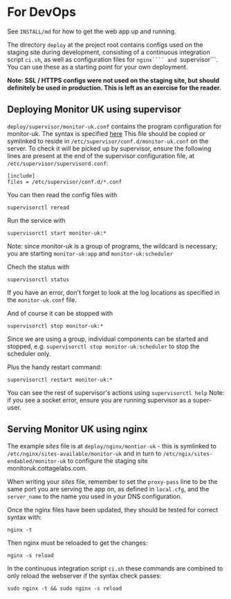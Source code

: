 # For DevOps

See ```INSTALL/md``` for how to get the web app up and running.

The directory ```deploy``` at the project root contains configs used on the staging site during development, consisting of a continuous integration script ```ci.sh```, 
as well as configuration files for ```nginx```` and ```supervisor```. You can use these as a starting point for your own deployment.

**Note: SSL / HTTPS configs were not used on the staging site, but should definitely be used in production. This is left as an exercise for the reader.**

## Deploying Monitor UK using supervisor

```deploy/supervisor/monitor-uk.conf``` contains the program configuration for monitor-uk. 
The syntax is specified [here](http://supervisord.org/configuration.html#program-x-section-settings) This file should be copied or symlinked to reside in
```/etc/supervisor/conf.d/monitor-uk.conf``` on the server. To check it will be picked up by supervisor, ensure the following lines are present at the end 
of the supervisor configuration file, at ```/etc/supervisor/supervisord.conf```:

```
[include]
files = /etc/supervisor/conf.d/*.conf
```

You can then read the config files with

    supervisorctl reread

Run the service with

    supervisorctl start monitor-uk:*

Note: since monitor-uk is a group of programs, the wildcard is necessary; you are starting ```monitor-uk:app``` and ```monitor-uk:scheduler```

Chech the status with

    supervisorctl status

If you have an error, don't forget to look at the log locations as specified in the ```monitor-uk.conf``` file.

And of course it can be stopped with

    supervisorctl stop monitor-uk:*
    
Since we are using a group, individual components can be started and stopped, e.g. ```supervisorctl stop monitor-uk:scheduler``` to stop the scheduler only.

Plus the handy restart command:

    supervisorctl restart monitor-uk:*

You can see the rest of supervisor's actions using ```supervisorctl help```
Note: if you see a socket error, ensure you are running supervisor as a super-user.

## Serving Monitor UK using nginx

The example *sites* file is at ```deploy/nginx/montior-uk``` - this is symlinked to ```/etc/nginx/sites-available/monitor-uk```
and in turn to ```/etc/ngix/sites-endabled/monitor-uk``` to configure the staging site monitoruk.cottagelabs.com.

When writing your *sites* file, remember to set the ```proxy-pass``` line to be the same port you are serving the app on,
as defined in ```local.cfg```, and the ```server_name``` to the name you used in your DNS configuration.

Once the nginx files have been updated, they should be tested for correct syntax with:

    nginx -t

Then nginx must be reloaded to get the changes:

    nginx -s reload

In the continuous integration script ```ci.sh``` these commands are combined to only reload the webserver if the syntax check passes:

    sudo nginx -t && sudo nginx -s reload
